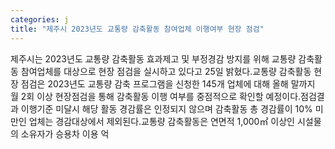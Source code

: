 ```yaml
---
categories: j
title: "제주시 2023년도 교통량 감축활동 참여업체 이행여부 현장 점검"
---
```

제주시는 2023년도 교통량 감축활동 효과제고 및 부정경감 방지를 위해 교통량 감축활동 참여업체를 대상으로 현장 점검을 실시하고 있다고 25일 밝혔다.교통량 감축활동 현장 점검은 2023년도 교통량 감축 프로그램을 신청한 145개 업체에 대해 올해 말까지 월 2회 이상 현장점검을 통해 감축활동 이행 여부를 중점적으로 확인할 예정이다.점검결과 이행기준 미달시 해당 활동 경감률은 인정되지 않으며 감축활동 총 경감률이 10% 미만인 업체는 경감대상에서 제외된다.교통량 감축활동은 연면적 1,000㎡ 이상인 시설물의 소유자가 승용차 이용 억